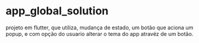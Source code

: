 # app_global_solution
projeto em flutter, que utiliza, mudança de estado, um botão que aciona um popup, e com opção do usuario alterar o tema do app atravéz de um botão.